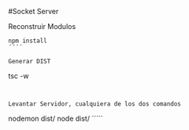 

#Socket Server

Reconstruir Modulos
```
npm install
´´´´

Generar DIST
`````
tsc -w
``````


Levantar Servidor, cualquiera de los dos comandos
``````
nodemon dist/
node dist/
´´´´´